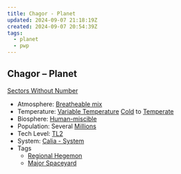 ```yaml
---
title: Chagor - Planet
updated: 2024-09-07 21:18:19Z
created: 2024-09-07 20:54:39Z
tags:
  - planet
  - pwp
---
```


## Chagor &ndash; Planet

[Sectors Without Number](https://sectorswithoutnumber.com/sector/bfDcBzTtgpeyLUfwzjio/planet/PI24u5wwBSfItk1nubAw)

- Atmosphere: [Breatheable mix](../../../Gaming/StarsWithoutNumber/Breatheable%20Mix.md)
- Temperature: [Variable Temperature](../../../Gaming/StarsWithoutNumber/Variable%20Temperature.md) [Cold](../../../Gaming/StarsWithoutNumber/Cold.md) to [Temperate](../../../Gaming/StarsWithoutNumber/Temperate.md)
- Biosphere: [Human-miscible](../../../Gaming/StarsWithoutNumber/Human-Miscible.md)
- Population: Several [Millions](../../../Gaming/StarsWithoutNumber/Millions.md)
- Tech Level: [TL2](../../../Gaming/StarsWithoutNumber/TL2.md)
- System: [Calia - System](../../../Gaming/StarsWithoutNumber/PiratesWithoutPlunder/Calia%20-%20System.md)
- Tags
   - [Regional Hegemon](../../../Gaming/StarsWithoutNumber/Regional%20Hegemon.md)
   - [Major Spaceyard](../../../Gaming/StarsWithoutNumber/Major%20Spaceyard.md)

